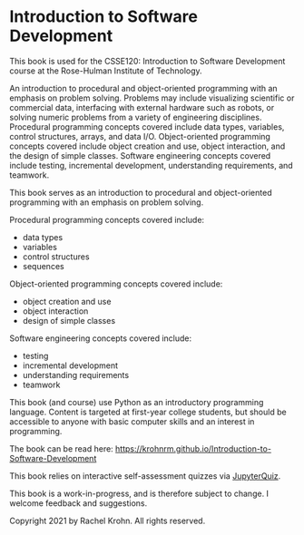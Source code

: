 # Introduction to Software Development

This book is used for the CSSE120: Introduction to Software Development course at the Rose-Hulman Institute of Technology.

An introduction to procedural and object-oriented programming with an emphasis on problem solving. Problems may include visualizing scientific or commercial data, interfacing with external hardware such as robots, or solving numeric problems from a variety of engineering disciplines. Procedural programming concepts covered include data types, variables, control structures, arrays, and data I/O. Object-oriented programming concepts covered include object creation and use, object interaction, and the design of simple classes. Software engineering concepts covered include testing, incremental development, understanding requirements, and teamwork.

This book serves as an introduction to procedural and object-oriented programming with an emphasis on problem solving.

Procedural programming concepts covered include:
* data types
* variables
* control structures
* sequences

Object-oriented programming concepts covered include:
* object creation and use
* object interaction
* design of simple classes

Software engineering concepts covered include:
* testing
* incremental development
* understanding requirements
* teamwork

This book (and course) use Python as an introductory programming language. Content is targeted at first-year college students, but should be accessible to anyone with basic computer skills and an interest in programming.

The book can be read here: https://krohnrm.github.io/Introduction-to-Software-Development

This book relies on interactive self-assessment quizzes via [JupyterQuiz](https://github.com/jmshea/jupyterquiz).

This book is a work-in-progress, and is therefore subject to change. I welcome feedback and suggestions.

Copyright 2021 by Rachel Krohn. All rights reserved.